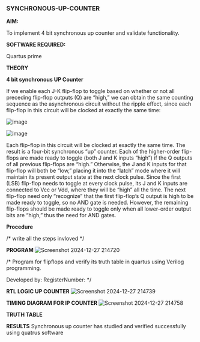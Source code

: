 ### SYNCHRONOUS-UP-COUNTER

**AIM:**

To implement 4 bit synchronous up counter and validate functionality.

**SOFTWARE REQUIRED:**

Quartus prime

**THEORY**

**4 bit synchronous UP Counter**

If we enable each J-K flip-flop to toggle based on whether or not all preceding flip-flop outputs (Q) are “high,” we can obtain the same counting sequence as the asynchronous circuit without the ripple effect, since each flip-flop in this circuit will be clocked at exactly the same time:

![image](https://github.com/naavaneetha/SYNCHRONOUS-UP-COUNTER/assets/154305477/d5db3fa0-e413-404c-b80e-b2f39d82e7e8)


![image](https://github.com/naavaneetha/SYNCHRONOUS-UP-COUNTER/assets/154305477/52cb61eb-d04b-442d-810c-31185a68410b)

Each flip-flop in this circuit will be clocked at exactly the same time.
The result is a four-bit synchronous “up” counter. Each of the higher-order flip-flops are made ready to toggle (both J and K inputs “high”) if the Q outputs of all previous flip-flops are “high.”
Otherwise, the J and K inputs for that flip-flop will both be “low,” placing it into the “latch” mode where it will maintain its present output state at the next clock pulse.
Since the first (LSB) flip-flop needs to toggle at every clock pulse, its J and K inputs are connected to Vcc or Vdd, where they will be “high” all the time.
The next flip-flop need only “recognize” that the first flip-flop’s Q output is high to be made ready to toggle, so no AND gate is needed.
However, the remaining flip-flops should be made ready to toggle only when all lower-order output bits are “high,” thus the need for AND gates.

**Procedure**

/* write all the steps invloved */

**PROGRAM**
![Screenshot 2024-12-27 214720](https://github.com/user-attachments/assets/4fbfac96-e78d-4324-849a-47a8e1cf51d5)

/* Program for flipflops and verify its truth table in quartus using Verilog programming. 

Developed by: RegisterNumber:
*/

**RTL LOGIC UP COUNTER**
![Screenshot 2024-12-27 214739](https://github.com/user-attachments/assets/59629668-6502-473d-9554-d43639c962c1)

**TIMING DIAGRAM FOR IP COUNTER**
![Screenshot 2024-12-27 214758](https://github.com/user-attachments/assets/be890ea7-4736-4400-8f09-94e0a7ec3fd1)

**TRUTH TABLE**

**RESULTS**
Synchronous up counter has studied and verified successfully using quatrus software
